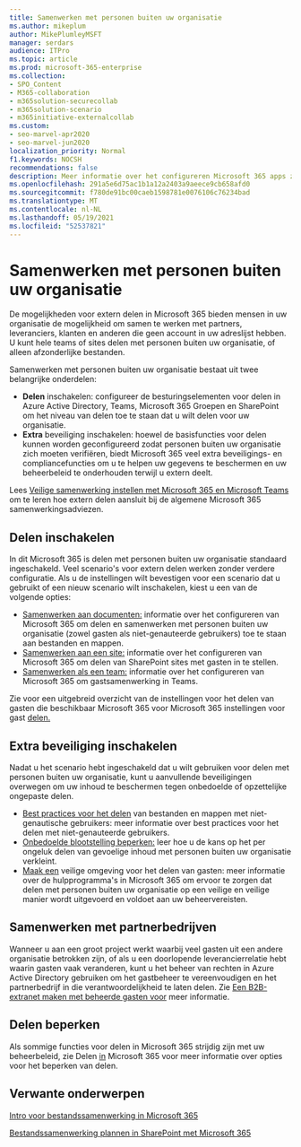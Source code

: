 ```yaml
---
title: Samenwerken met personen buiten uw organisatie
ms.author: mikeplum
author: MikePlumleyMSFT
manager: serdars
audience: ITPro
ms.topic: article
ms.prod: microsoft-365-enterprise
ms.collection:
- SPO_Content
- M365-collaboration
- m365solution-securecollab
- m365solution-scenario
- m365initiative-externalcollab
ms.custom:
- seo-marvel-apr2020
- seo-marvel-jun2020
localization_priority: Normal
f1.keywords: NOCSH
recommendations: false
description: Meer informatie over het configureren Microsoft 365 apps zoals Teams, OneDrive en SharePoint voor samenwerking met personen buiten uw organisatie.
ms.openlocfilehash: 291a5e6d75ac1b1a12a2403a9aeece9cb658afd0
ms.sourcegitcommit: f780de91bc00caeb1598781e0076106c76234bad
ms.translationtype: MT
ms.contentlocale: nl-NL
ms.lasthandoff: 05/19/2021
ms.locfileid: "52537821"
---
```

# <a name="collaborating-with-people-outside-your-organization"></a>Samenwerken met personen buiten uw organisatie

De mogelijkheden voor extern delen in Microsoft 365 bieden mensen in uw organisatie de mogelijkheid om samen te werken met partners, leveranciers, klanten en anderen die geen account in uw adreslijst hebben. U kunt hele teams of sites delen met personen buiten uw organisatie, of alleen afzonderlijke bestanden.

Samenwerken met personen buiten uw organisatie bestaat uit twee belangrijke onderdelen:

- **Delen** inschakelen: configureer de besturingselementen voor delen in Azure Active Directory, Teams, Microsoft 365 Groepen en SharePoint om het niveau van delen toe te staan dat u wilt delen voor uw organisatie.
- **Extra** beveiliging inschakelen: hoewel de basisfuncties voor delen kunnen worden geconfigureerd zodat personen buiten uw organisatie zich moeten verifiëren, biedt Microsoft 365 veel extra beveiligings- en compliancefuncties om u te helpen uw gegevens te beschermen en uw beheerbeleid te onderhouden terwijl u extern deelt.

Lees [Veilige samenwerking instellen met Microsoft 365 en Microsoft Teams](/microsoft-365/solutions/setup-secure-collaboration-with-teams) om te leren hoe extern delen aansluit bij de algemene Microsoft 365 samenwerkingsadviezen.

## <a name="enable-sharing"></a>Delen inschakelen

In dit Microsoft 365 is delen met personen buiten uw organisatie standaard ingeschakeld. Veel scenario's voor extern delen werken zonder verdere configuratie. Als u de instellingen wilt bevestigen voor een scenario dat u gebruikt of een nieuw scenario wilt inschakelen, kiest u een van de volgende opties:

- [Samenwerken aan documenten:](collaborate-on-documents.md) informatie over het configureren van Microsoft 365 om delen en samenwerken met personen buiten uw organisatie (zowel gasten als niet-genauteerde gebruikers) toe te staan aan bestanden en mappen.
- [Samenwerken aan een site:](collaborate-in-site.md) informatie over het configureren van Microsoft 365 om delen van SharePoint sites met gasten in te stellen.
- [Samenwerken als een team:](collaborate-as-team.md) informatie over het configureren van Microsoft 365 om gastsamenwerking in Teams.

Zie voor een uitgebreid overzicht van de instellingen voor het delen van gasten die beschikbaar Microsoft 365 voor Microsoft 365 instellingen voor gast [delen.](microsoft-365-guest-settings.md)

## <a name="enable-additional-security"></a>Extra beveiliging inschakelen

Nadat u het scenario hebt ingeschakeld dat u wilt gebruiken voor delen met personen buiten uw organisatie, kunt u aanvullende beveiligingen overwegen om uw inhoud te beschermen tegen onbedoelde of opzettelijke ongepaste delen.

- [Best practices voor het delen](best-practices-anonymous-sharing.md) van bestanden en mappen met niet-genautische gebruikers: meer informatie over best practices voor het delen met niet-genauteerde gebruikers.
- [Onbedoelde blootstelling beperken:](share-limit-accidental-exposure.md) leer hoe u de kans op het per ongeluk delen van gevoelige inhoud met personen buiten uw organisatie verkleint.
- [Maak een](create-secure-guest-sharing-environment.md) veilige omgeving voor het delen van gasten: meer informatie over de hulpprogramma's in Microsoft 365 om ervoor te zorgen dat delen met personen buiten uw organisatie op een veilige en veilige manier wordt uitgevoerd en voldoet aan uw beheervereisten.

## <a name="collaborate-with-partner-companies"></a>Samenwerken met partnerbedrijven

Wanneer u aan een groot project werkt waarbij veel gasten uit een andere organisatie betrokken zijn, of als u een doorlopende leverancierrelatie hebt waarin gasten vaak veranderen, kunt u het beheer van rechten in Azure Active Directory gebruiken om het gastbeheer te vereenvoudigen en het partnerbedrijf in die verantwoordelijkheid te laten delen. Zie [Een B2B-extranet maken met beheerde gasten voor](b2b-extranet.md) meer informatie.

## <a name="limit-sharing"></a>Delen beperken

Als sommige functies voor delen in Microsoft 365 strijdig zijn met uw beheerbeleid, zie Delen [in](microsoft-365-limit-sharing.md) Microsoft 365 voor meer informatie over opties voor het beperken van delen.

## <a name="related-topics"></a>Verwante onderwerpen

[Intro voor bestandssamenwerking in Microsoft 365](/sharepoint/intro-to-file-collaboration)

[Bestandssamenwerking plannen in SharePoint met Microsoft 365](/sharepoint/deploy-file-collaboration)
